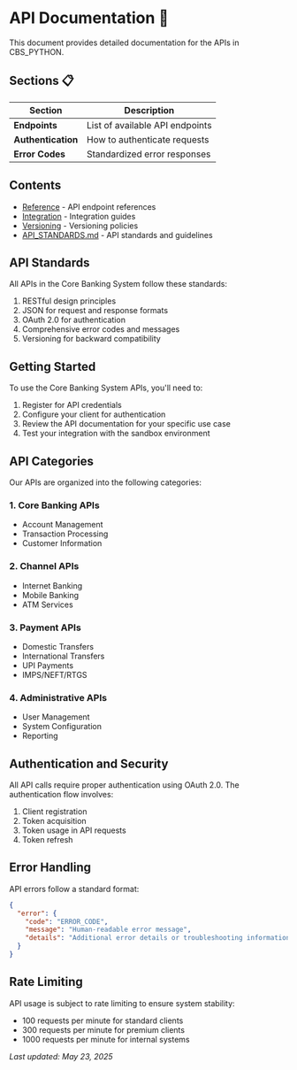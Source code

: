 <!-- filepath: d:\Vs code\CBS_PYTHON\Documentation\api\API_DOCUMENTATION.md -->
# API Documentation 📖

This document provides detailed documentation for the APIs in CBS_PYTHON.

## Sections 📋

| Section         | Description                     |
|-----------------|---------------------------------|
| **Endpoints**   | List of available API endpoints |
| **Authentication** | How to authenticate requests |
| **Error Codes** | Standardized error responses    |

## Contents

- [Reference](./reference/) - API endpoint references
- [Integration](./integration/) - Integration guides
- [Versioning](./versioning/) - Versioning policies
- [API_STANDARDS.md](./API_STANDARDS.md) - API standards and guidelines

## API Standards

All APIs in the Core Banking System follow these standards:

1. RESTful design principles
2. JSON for request and response formats
3. OAuth 2.0 for authentication
4. Comprehensive error codes and messages
5. Versioning for backward compatibility

## Getting Started

To use the Core Banking System APIs, you'll need to:

1. Register for API credentials
2. Configure your client for authentication
3. Review the API documentation for your specific use case
4. Test your integration with the sandbox environment

## API Categories

Our APIs are organized into the following categories:

### 1. Core Banking APIs
- Account Management
- Transaction Processing
- Customer Information

### 2. Channel APIs
- Internet Banking
- Mobile Banking
- ATM Services

### 3. Payment APIs
- Domestic Transfers
- International Transfers
- UPI Payments
- IMPS/NEFT/RTGS

### 4. Administrative APIs
- User Management
- System Configuration
- Reporting

## Authentication and Security

All API calls require proper authentication using OAuth 2.0. The authentication flow involves:

1. Client registration
2. Token acquisition
3. Token usage in API requests
4. Token refresh

## Error Handling

API errors follow a standard format:

```json
{
  "error": {
    "code": "ERROR_CODE",
    "message": "Human-readable error message",
    "details": "Additional error details or troubleshooting information"
  }
}
```

## Rate Limiting

API usage is subject to rate limiting to ensure system stability:

- 100 requests per minute for standard clients
- 300 requests per minute for premium clients
- 1000 requests per minute for internal systems

_Last updated: May 23, 2025_
